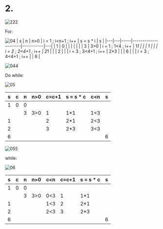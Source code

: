 # 2.
![222](https://github.com/Odette-Morentin/Parcial-2/assets/145512052/248907cd-c772-4fce-a1de-699a5ccfbc94)

For: 

![04](https://github.com/Odette-Morentin/Parcial-2/assets/145512052/737c37f9-2b06-43da-987e-fc7599b4ea18)
| s | n | n>0 | i = 1 ; i<n+1 ; i++ | s = s * i | s |
|---|---|-----|---------------------|-----------|---|
| 1 | 0 |     |                     |           |   |
|   | 3 | 3>0 | i = 1 ; 1<4 ; i++   | 1*1       |   |
| 1 |   |     | i = 2 ; 2<4+1 ; i++ | 2*1       |   |
| 2 |   |     | i = 3 ; 3<4+1 ; i++ | 2*3       |   |
| 6 |   |     | i = 3 ; 4<4+1 ; i++ |           | 6 |

![044](https://github.com/Odette-Morentin/Parcial-2/assets/145512052/3d1ae065-4da0-4e50-814d-1e6e74074642)

Do while:

![05](https://github.com/Odette-Morentin/Parcial-2/assets/145512052/0690933e-115e-422c-86e2-cdcd9593dc0c)

| s | c | n | n>0 | c=c+1 | s = s * c | c<n | s |
|---|---|---|-----|-------|-----------|-----|---|
| 1 | 0 | 0 |     |       |           |     |   |
|   |   | 3 | 3>0 | 1     | 1*1       | 1<3 |   |
| 1 |   |   |     | 2     | 2*1       | 2<3 |   |
| 2 |   |   |     | 3     | 2*3       | 3<3 |   |
| 6 |   |   |     |       |           |     | 6 |

![055](https://github.com/Odette-Morentin/Parcial-2/assets/145512052/cb54231d-e0a7-4b0b-aa12-9bf2161d6dd2)

while:

![06](https://github.com/Odette-Morentin/Parcial-2/assets/145512052/cedb0469-33c1-4ba1-8133-27b5cce0c42e)

| s | c | n | n>0 | c<n | c=c+1 | s = s * c | s |
|---|---|---|-----|-----|-------|-----------|---|
| 1 | 0 | 0 |     |     |       |           |   |
|   |   | 3 | 3>0 | 0<3 | 1     | 1*1       |   |
| 1 |   |   |     | 1<3 | 2     | 2*1       |   |
| 2 |   |   |     | 2<3 | 3     | 2*3       |   |
| 6 |   |   |     |     |       |           | 6 |



